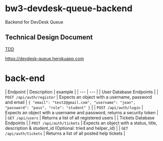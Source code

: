 # bw3-devdesk-queue-backend
Backend for DevDesk Queue

## Technical Design Document
[TDD](https://docs.google.com/document/d/1NNdDonJhEtS1wGPb88NQR7Fg2C0gkBwX51sXeloip68/edit#)


https://devdesk-queue.herokuapp.com


# back-end

| Endpoint | Description | example |
| --- | --- |
| User Database Endpoints |
| `POST /api/auth/register` | Expects an object with a username, password and email | `{
	    "email": "test2@gmail.com",
        "username": "jean",
        "password": "pass",
        "role": "student"
}` |
| `POST /api/auth/login` | Expects an object with a username and password, returns a security token |
| `GET /api/users` | Returns a list of all registered users |
| Tickets Database Endpoints |
| `POST /api/auth/tickets` | Expects an object with a status, title, description & student_id (Optional: tried and helper_id) |
| `GET /api/auth/tickets` | Returns a list of all posted help tickets |